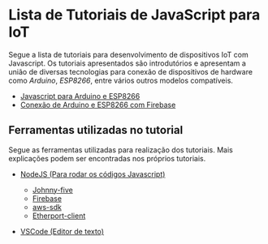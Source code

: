 # Lista de Tutoriais de JavaScript para IoT

Segue a lista de tutoriais para desenvolvimento de dispositivos IoT com Javascript. Os tutoriais apresentados são introdutórios e apresentam a união de diversas tecnologias para conexão de dispositivos de hardware como *Arduino*, *ESP8266*, entre vários outros modelos compatíveis.

- [Javascript para Arduino e ESP8266](javascriptEmbarcado.md)
- [Conexão de Arduino e ESP8266 com Firebase](Firebase.md)

## Ferramentas utilizadas no tutorial

Segue as ferramentas utilizadas para realização dos tutoriais. Mais explicações podem ser encontradas nos próprios tutoriais.

- [NodeJS (Para rodar os códigos Javascript)](https://nodejs.org/en/ "Link para download do NodeJS")
  - [Johnny-five](http://johnny-five.io/)
  - [Firebase](https://www.npmjs.com/package/firebase)
  - [aws-sdk](https://www.npmjs.com/package/aws-sdk)
  - [Etherport-client](https://www.npmjs.com/package/etherport-client)

- [VSCode (Editor de texto)](https://code.visualstudio.com/)